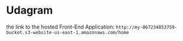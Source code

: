 # Udagram

the link to the hosted Front-End Application:
`http://my-067234853759-bucket.s3-website-us-east-1.amazonaws.com/home`